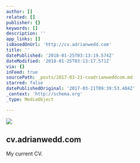 ```yaml
---
author: []
related: []
publisher: {}
keywords: []
description: ''
app_links: []
isBasedOnUrl: 'http://cv.adrianwedd.com'
title: ''
datePublished: '2018-01-25T03:13:19.574Z'
dateModified: '2018-01-25T03:13:17.571Z'
via: {}
inFeed: true
sourcePath: _posts/2017-03-21-cvadrianweddcom.md
starred: false
datePublishedOriginal: '2017-03-21T09:39:53.484Z'
_context: 'http://schema.org'
_type: MediaObject

---
```

![](https://the-grid-user-content.s3-us-west-2.amazonaws.com/1fe9092c-bed8-42c4-a621-72abe406e63b.png)

<article style=""><h1>cv.adrianwedd.com</h1><p>My current CV. </p></article>